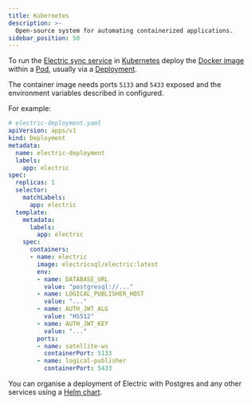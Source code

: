 ```yaml
---
title: Kubernetes
description: >-
  Open-source system for automating containerized applications.
sidebar_position: 50
---
```


To run the [Electric sync service](../../api/service.md) in [Kubernetes](https://kubernetes.io) deploy the [Docker image](./docker.md) within a [Pod](https://kubernetes.io/docs/concepts/workloads/controllers/pod), usually via a [Deployment](https://kubernetes.io/docs/concepts/workloads/controllers/deployment).

The container image needs ports `5133` and `5433` exposed and the environment variables described in <DocPageLink path="api/service" /> configured.

For example:

```yaml
# electric-deployment.yaml
apiVersion: apps/v1
kind: Deployment
metadata:
  name: electric-deployment
  labels:
    app: electric
spec:
  replicas: 1
  selector:
    matchLabels:
      app: electric
  template:
    metadata:
      labels:
        app: electric
    spec:
      containers:
      - name: electric
        image: electricsql/electric:latest
        env:
        - name: DATABASE_URL
          value: "postgresql://..."
        - name: LOGICAL_PUBLISHER_HOST
          value: "..."
        - name: AUTH_JWT_ALG
          value: "HS512"
        - name: AUTH_JWT_KEY
          value: "..."
        ports:
        - name: satellite-ws
          containerPort: 5133
        - name: logical-publisher
          containerPort: 5433
```

You can organise a deployment of Electric with Postgres and any other services using a [Helm chart](https://helm.sh/docs/topics/charts/).
